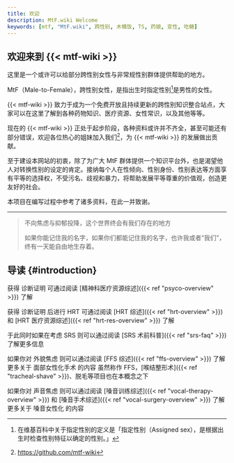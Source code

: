 ```yaml
---
title: 欢迎
description: MtF.wiki Welcome
keywords: [mtf, "MtF.wiki", 跨性别, 木桶饭, TS, 药娘, 变性, 吃糖]
---
```


## 欢迎来到 {{< mtf-wiki >}}

这里是一个或许可以给部分跨性别女性与非常规性别群体提供帮助的地方。

MtF（Male-to-Female），跨性别女性，是指出生时指定性别[^1]是男性的女性。

{{< mtf-wiki >}} 致力于成为一个免费开放且持续更新的跨性别知识整合站点，大家可以在这里了解到各种药物知识、医疗资源、女性常识，以及其他等等。

现在的 {{< mtf-wiki >}} 正处于起步阶段，各种资料或许并不齐全，甚至可能还有部分错误，欢迎各位热心的姐妹加入我们[^2]，为 {{< mtf-wiki >}} 的发展做出贡献。

至于建设本网站的初衷，除了为广大 MtF 群体提供一个知识平台外，也是渴望他人对转换性别的设定的肯定。接纳每个人在性倾向、性别身份、性别表达等方面享有平等的选择权，不受污名、歧视和暴力，将帮助发展平等尊重的价值观，创造更友好的社会。

本项目在编写过程中参考了诸多资料，在此一并致谢。

---

> 不向焦虑与抑郁投降，这个世界终会有我们存在的地方
>
> 如果你能记住我的名字，如果你们都能记住我的名字，也许我或者“我们”，终有一天能自由地生存着。

## 导读 {#introduction}

获得 诊断证明 可通过阅读 [精神科医疗资源综述]({{< ref "psyco-overview" >}}) 了解

获得 诊断证明 后进行 HRT 可通过阅读 [HRT 综述]({{< ref "hrt-overview" >}}) 和 [HRT 医疗资源综述]({{< ref "hrt-res-overview" >}}) 了解

于此同时如果在考虑 SRS 则可以通过阅读 [SRS 术前科普]({{< ref "srs-faq" >}}) 了解更多信息

如果你对 外貌焦虑 则可以通过阅读 [FFS 综述]({{< ref "ffs-overview" >}}) 了解更多关于 面部女性化手术 的内容
虽然称作 FFS，[喉结整形术]({{< ref "tracheal-shave" >}})、脱毛等项目也在本概念之下

如果你对 声音焦虑 则可以通过阅读 [嗓音训练综述]({{< ref "vocal-therapy-overview" >}}) 和 [嗓音手术综述]({{< ref "vocal-surgery-overview" >}}) 了解更多关于 嗓音女性化 的内容

[^1]: 在维基百科中关于指定性别的定义是「指定性别（Assigned sex），是根据出生时检查性别特征以确定的性别。」
[^2]: <https://github.com/mtf-wiki>
